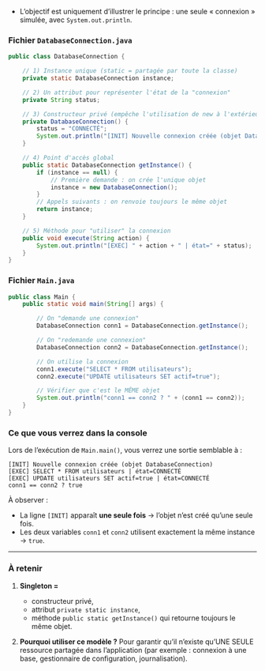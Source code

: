 - L’objectif est uniquement d’illustrer le principe : une seule « connexion » simulée, avec `System.out.println`.

### Fichier `DatabaseConnection.java`

```java
public class DatabaseConnection {

    // 1) Instance unique (static = partagée par toute la classe)
    private static DatabaseConnection instance;

    // 2) Un attribut pour représenter l'état de la "connexion"
    private String status;

    // 3) Constructeur privé (empêche l'utilisation de new à l'extérieur)
    private DatabaseConnection() {
        status = "CONNECTÉ";
        System.out.println("[INIT] Nouvelle connexion créée (objet DatabaseConnection)");
    }

    // 4) Point d'accès global
    public static DatabaseConnection getInstance() {
        if (instance == null) {
            // Première demande : on crée l'unique objet
            instance = new DatabaseConnection();
        }
        // Appels suivants : on renvoie toujours le même objet
        return instance;
    }

    // 5) Méthode pour "utiliser" la connexion
    public void execute(String action) {
        System.out.println("[EXEC] " + action + " | état=" + status);
    }
}
```

### Fichier `Main.java`

```java
public class Main {
    public static void main(String[] args) {

        // On "demande une connexion"
        DatabaseConnection conn1 = DatabaseConnection.getInstance();

        // On "redemande une connexion"
        DatabaseConnection conn2 = DatabaseConnection.getInstance();

        // On utilise la connexion
        conn1.execute("SELECT * FROM utilisateurs");
        conn2.execute("UPDATE utilisateurs SET actif=true");

        // Vérifier que c'est le MÊME objet
        System.out.println("conn1 == conn2 ? " + (conn1 == conn2));
    }
}
```

### Ce que vous verrez dans la console

Lors de l’exécution de `Main.main()`, vous verrez une sortie semblable à :

```text
[INIT] Nouvelle connexion créée (objet DatabaseConnection)
[EXEC] SELECT * FROM utilisateurs | état=CONNECTÉ
[EXEC] UPDATE utilisateurs SET actif=true | état=CONNECTÉ
conn1 == conn2 ? true
```

À observer :

* La ligne `[INIT]` apparaît **une seule fois** → l’objet n’est créé qu’une seule fois.
* Les deux variables `conn1` et `conn2` utilisent exactement la même instance → `true`.

---

### À retenir 

1. **Singleton =**

   * constructeur privé,
   * attribut `private static instance`,
   * méthode `public static getInstance()` qui retourne toujours le même objet.

2. **Pourquoi utiliser ce modèle ?**
   Pour garantir qu’il n’existe qu’UNE SEULE ressource partagée dans l’application (par exemple : connexion à une base, gestionnaire de configuration, journalisation).
